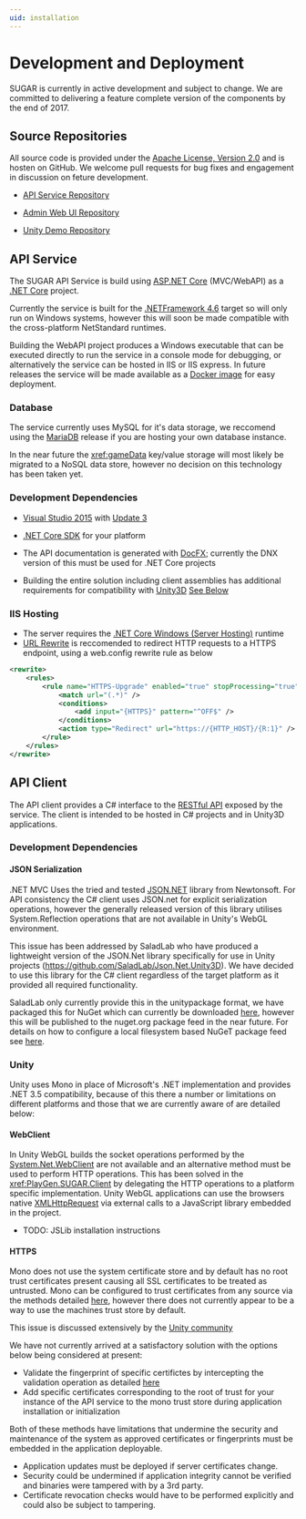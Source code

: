 ```yaml
---
uid: installation
---
```


# Development and Deployment

SUGAR is currently in active development and subject to change. We are committed to delivering a feature complete version of the components by the end of 2017. 

## Source Repositories

All source code is provided under the [Apache License, Version 2.0](http://www.apache.org/licenses/LICENSE-2.0) and is hosten on GitHub. We welcome pull requests for bug fixes and engagement in discussion on feture development.

- [API Service Repository](https://github.com/playgenhub/SUGAR-SocialGamification/) 

- [Admin Web UI Repository](https://github.com/playgenhub/SUGAR-AdminUI)

- [Unity Demo Repository](https://github.com/playgenhub/SUGAR-UnityDemo) 

## API Service

The SUGAR API Service is build using [ASP.NET Core](https://docs.asp.net/en/latest/intro.html) (MVC/WebAPI) as a [.NET Core](https://blogs.msdn.microsoft.com/dotnet/2016/06/27/announcing-net-core-1-0/) project. 

Currently the service is built for the [.NETFramework 4.6](https://docs.microsoft.com/en-us/dotnet/articles/core/packages#frameworks) target so will only run on Windows systems, however this will soon be made compatible with the cross-platform NetStandard runtimes.

Building the WebAPI project produces a Windows executable that can be executed directly to run the service in a console mode for debugging, or alternatively the service can be hosted in IIS or IIS express. In future releases the service will be made available as a [Docker image](https://www.docker.com/) for easy deployment.

### Database

The service currently uses MySQL for it's data storage, we reccomend using the [MariaDB](https://mariadb.org/) release if you are hosting your own database instance.

In the near future the <xref:gameData> key/value storage will most likely be migrated to a NoSQL data store, however no decision on this technology has been taken yet.

### Development Dependencies

* [Visual Studio 2015](https://www.visualstudio.com/en-us/downloads/download-visual-studio-vs.aspx) with [Update 3](https://go.microsoft.com/fwlink/?LinkId=691129)
* [.NET Core SDK](https://www.microsoft.com/net/download#core) for your platform
* The API documentation is generated with [DocFX](https://dotnet.github.io/docfx/tutorial/docfx_getting_started.html#4-use-docfx-under-dnx); currently the DNX version of this must be used for .NET Core projects

* Building the entire solution including client assemblies has additional requirements for compatibility with [Unity3D](http://unity3d.com/) [See Below](xref:installation#api-client)

### IIS Hosting

* The server requires the [.NET Core Windows (Server Hosting)](https://www.microsoft.com/net/download#core) runtime
* [URL Rewrite](http://www.iis.net/downloads/microsoft/url-rewrite) is reccomended to redirect HTTP requests to a HTTPS endpoint, using a web.config rewrite rule as below

```xml
<rewrite>
    <rules>
        <rule name="HTTPS-Upgrade" enabled="true" stopProcessing="true">
            <match url="(.*)" />
            <conditions>
                <add input="{HTTPS}" pattern="^OFF$" />
            </conditions>
            <action type="Redirect" url="https://{HTTP_HOST}/{R:1}" />
        </rule>
    </rules>
</rewrite>
```

## API Client

The API client provides a C# interface to the [RESTful API](../restapi/restapi.swagger2.json) exposed by the service. The client is intended to be hosted in C# projects and in Unity3D applications.

### Development Dependencies

#### JSON Serialization

.NET MVC Uses the tried and tested [JSON.NET](http://www.newtonsoft.com/json) library from Newtonsoft. For API consistency the C# client uses JSON.net for explicit serialization operations, however the generally released version of this library utilises System.Reflection operations that are not available in Unity's WebGL environment. 

This issue has been addressed by SaladLab who have produced a lightweight version of the JSON.Net library specifically for use in Unity projects (https://github.com/SaladLab/Json.Net.Unity3D). We have decided to use this library for the C# client regardless of the target platform as it provided all required functionality. 

SaladLab only currently provide this in the unitypackage format, we have packaged this for NuGet which can currently be downloaded [here](../files/PlayGen.Json.Net.Unity3D.9.0.1.nupkg), however this will be published to the nuget.org package feed in the near future. For details on how to configure a local filesystem based NuGeT package feed see [here](https://docs.nuget.org/create/hosting-your-own-nuget-feeds).

### Unity

Unity uses Mono in place of Microsoft's .NET implementation and provides .NET 3.5 compatibility, because of this there a number or limitations on different platforms and those that we are currently aware of are detailed below:

#### WebClient

In Unity WebGL builds the socket operations performed by the [System.Net.WebClient](https://msdn.microsoft.com/en-us/library/system.net.webclient(v=vs.90).aspx) are not available and an alternative method must be used to perform HTTP operations. This has been solved in the <xref:PlayGen.SUGAR.Client> by delegating the HTTP operations to a platform specific implementation. Unity WebGL applications can use the browsers native [XMLHttpRequest](https://developer.mozilla.org/en-US/docs/Web/API/XMLHttpRequest) via external calls to a JavaScript library embedded in the project.

* TODO: JSLib installation instructions

#### HTTPS 

Mono does not use the system certificate store and by default has no root trust certificates present causing all SSL certificates to be treated as untrusted. Mono can be configured to trust certificates from any source via the methods detailed [here](http://www.mono-project.com/docs/faq/security/), however there does not currently appear to be a way to use the machines trust store by default.

This issue is discussed extensively by the [Unity community](http://answers.unity3d.com/topics/ssl.html)

We have not currently arrived at a satisfactory solution with the options below being considered at present:

* Validate the fingerprint of specific certifictes by intercepting the validation operation as detailed [here](http://forum.unity3d.com/threads/ssl-certificate-storage.371219/#post-2404806)
* Add specific certificates corresponding to the root of trust for your instance of the API service to the mono trust store during application installation or initialization

Both of these methods have limitations that undermine the security and maintenance of the system as approved certificates or fingerprints must be embedded in the application deployable.
* Application updates must be deployed if server certificates change.
* Security could be undermined if application integrity cannot be verified and binaries were tampered with by a 3rd party.
* Certificate revocation checks would have to be performed explicitly and could also be subject to tampering.
